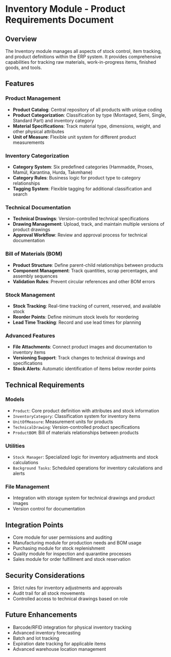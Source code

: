 # Inventory Module - Product Requirements Document

## Overview

The Inventory module manages all aspects of stock control, item tracking, and product definitions within the ERP system. It provides comprehensive capabilities for tracking raw materials, work-in-progress items, finished goods, and tools.

## Features

### Product Management

- **Product Catalog**: Central repository of all products with unique coding
- **Product Categorization**: Classification by type (Montaged, Semi, Single, Standard Part) and inventory category
- **Material Specifications**: Track material type, dimensions, weight, and other physical attributes
- **Unit of Measure**: Flexible unit system for different product measurements

### Inventory Categorization

- **Category System**: Six predefined categories (Hammadde, Proses, Mamül, Karantina, Hurda, Takımhane)
- **Category Rules**: Business logic for product type to category relationships
- **Tagging System**: Flexible tagging for additional classification and search

### Technical Documentation

- **Technical Drawings**: Version-controlled technical specifications
- **Drawing Management**: Upload, track, and maintain multiple versions of product drawings
- **Approval Workflow**: Review and approval process for technical documentation

### Bill of Materials (BOM)

- **Product Structure**: Define parent-child relationships between products
- **Component Management**: Track quantities, scrap percentages, and assembly sequences
- **Validation Rules**: Prevent circular references and other BOM errors

### Stock Management

- **Stock Tracking**: Real-time tracking of current, reserved, and available stock
- **Reorder Points**: Define minimum stock levels for reordering
- **Lead Time Tracking**: Record and use lead times for planning

### Advanced Features

- **File Attachments**: Connect product images and documentation to inventory items
- **Versioning Support**: Track changes to technical drawings and specifications
- **Stock Alerts**: Automatic identification of items below reorder points

## Technical Requirements

### Models

- `Product`: Core product definition with attributes and stock information
- `InventoryCategory`: Classification system for inventory items
- `UnitOfMeasure`: Measurement units for products
- `TechnicalDrawing`: Version-controlled product specifications
- `ProductBOM`: Bill of materials relationships between products

### Utilities

- `Stock Manager`: Specialized logic for inventory adjustments and stock calculations
- `Background Tasks`: Scheduled operations for inventory calculations and alerts

### File Management

- Integration with storage system for technical drawings and product images
- Version control for documentation

## Integration Points

- Core module for user permissions and auditing
- Manufacturing module for production needs and BOM usage
- Purchasing module for stock replenishment
- Quality module for inspection and quarantine processes
- Sales module for order fulfillment and stock reservation

## Security Considerations

- Strict rules for inventory adjustments and approvals
- Audit trail for all stock movements
- Controlled access to technical drawings based on role

## Future Enhancements

- Barcode/RFID integration for physical inventory tracking
- Advanced inventory forecasting
- Batch and lot tracking
- Expiration date tracking for applicable items
- Advanced warehouse location management

